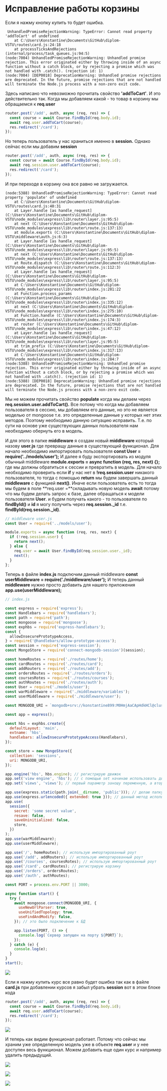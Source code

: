 # Исправление работы корзины

Если я нажму кнопку купить то будет ошибка.

```
 UnhandledPromiseRejectionWarning: TypeError: Cannot read property 'addToCart' of undefined
    at C:\Users\Konstantine\Documents\GitHub\diplom-VSTU\routes\card.js:24:18
    at processTicksAndRejections (internal/process/task_queues.js:94:5)
(node:7004) UnhandledPromiseRejectionWarning: Unhandled promise rejection. This error originated either by throwing inside of an async function without a catch block, or by rejecting a promise which was not handled with .catch(). (rejection id: 1)
(node:7004) [DEP0018] DeprecationWarning: Unhandled promise rejections are deprecated. In the future, promise rejections that are not handled will terminate the Node.js process with a non-zero exit code.
```

Здесь написано что невозможно прочитать свойство **'addToCart'**.
И это действительно так. Когда мы добавляем какой - то товар в корзину мы обращаемся к **req.user**

```js
router.post('/add', auth, async (req, res) => {
  const course = await Course.findById(req.body.id);
  await req.user.addToCart(course);
  res.redirect('/card');
});
```

Но теперь пользователь у нас храниться именно в **session.** Однако сейчас если мы добавим **session**

```js
router.post('/add', auth, async (req, res) => {
  const course = await Course.findById(req.body.id);
  await req.session.user.addToCart(course);
  res.redirect('/card');
});
```

И при переходе в корзину она все равно не загружается.

```
(node:5388) UnhandledPromiseRejectionWarning: TypeError: Cannot read property 'populate' of undefined
    at C:\Users\Konstantine\Documents\GitHub\diplom-VSTU\routes\card.js:40:31
    at Layer.handle [as handle_request] (C:\Users\Konstantine\Documents\GitHub\diplom-VSTU\node_modules\express\lib\router\layer.js:95:5)
    at next (C:\Users\Konstantine\Documents\GitHub\diplom-VSTU\node_modules\express\lib\router\route.js:137:13)
    at module.exports (C:\Users\Konstantine\Documents\GitHub\diplom-VSTU\middleware\auth.js:6:3)
    at Layer.handle [as handle_request] (C:\Users\Konstantine\Documents\GitHub\diplom-VSTU\node_modules\express\lib\router\layer.js:95:5)
    at next (C:\Users\Konstantine\Documents\GitHub\diplom-VSTU\node_modules\express\lib\router\route.js:137:13)
    at Route.dispatch (C:\Users\Konstantine\Documents\GitHub\diplom-VSTU\node_modules\express\lib\router\route.js:112:3)
    at Layer.handle [as handle_request] (C:\Users\Konstantine\Documents\GitHub\diplom-VSTU\node_modules\express\lib\router\layer.js:95:5)
    at C:\Users\Konstantine\Documents\GitHub\diplom-VSTU\node_modules\express\lib\router\index.js:281:22
    at Function.process_params (C:\Users\Konstantine\Documents\GitHub\diplom-VSTU\node_modules\express\lib\router\index.js:335:12)
    at next (C:\Users\Konstantine\Documents\GitHub\diplom-VSTU\node_modules\express\lib\router\index.js:275:10)
    at Function.handle (C:\Users\Konstantine\Documents\GitHub\diplom-VSTU\node_modules\express\lib\router\index.js:174:3)
    at router (C:\Users\Konstantine\Documents\GitHub\diplom-VSTU\node_modules\express\lib\router\index.js:47:12)
    at Layer.handle [as handle_request] (C:\Users\Konstantine\Documents\GitHub\diplom-VSTU\node_modules\express\lib\router\layer.js:95:5)
    at trim_prefix (C:\Users\Konstantine\Documents\GitHub\diplom-VSTU\node_modules\express\lib\router\index.js:317:13)
    at C:\Users\Konstantine\Documents\GitHub\diplom-VSTU\node_modules\express\lib\router\index.js:284:7
(node:5388) UnhandledPromiseRejectionWarning: Unhandled promise rejection. This error originated either by throwing inside of an async function without a catch block, or by rejecting a promise which was not handled with .catch(). (rejection id: 1)
(node:5388) [DEP0018] DeprecationWarning: Unhandled promise rejections are deprecated. In the future, promise rejections that are not handled will terminate the Node.js process with a non-zero exit code.
```

Мы не можем прочитать свойство **populate** когда мы делаем через **req.session.user.addToCart().**
Все потому что когда мы добавляем пользователя в сессию, мы добавляем его данные, но это не является моделью от mongoose т.е. это определенные данные у которых нет этих методов.
Поэтому необходимо данную ситуацию исправить. Т.е. по сути на основе уже существующих данных пользователя нам необходимо обернуть его в модель.

И для этого в папке **middleware** я создам новый **middleware** который назову **user.js** где превращу данные в существующий функционал.
Для начало необходимо импортировать пользователя **const User = require('../models/user');** И далее я буду экспортировать из модуля обычный middleware **module.exports = async function (req, res, next) {};** где мы должны обратиться к сессии и превратить в модель. Для начало необходимо проверить если **if** у нас нет в **!req.session.user** никакого пользователя, то тогда с помощью **return** мы будем завершать данный **middleware** с функцией **next()**.
Иначе если пользователь есть то тогда мы будем в поле **req.user =**складывать новую модель **await** потому что мы будем делать запрос к базе, далее обращаться к модели пользователя **User**. и будем получать какого - то пользователя по **findById()** и **id** я могу получить через **req.session._id** т.е. **findById(req.session._id)**.

```js
// middleware user.js
const User = require('../models/user');

module.exports = async function (req, res, next) {
  if (!req.session.user) {
    return next();
  } else {
    req.user = await User.findById(req.session.user._id);
    next();
  }
};
```
Теперь в файле **index.js** подключим данный middleware **const userMiddleware = require('./middleware/user');** И теперь данный **middleware** нужно просто добавить для нашего приложения **app.use(userMiddleware);**

```js
// index.js

const express = require('express');
const Handlebars = require('handlebars');
const path = require('path');
const mongoose = require('mongoose');
const exphbs = require('express-handlebars');
const {
  allowInsecurePrototypeAccess,
} = require('@handlebars/allow-prototype-access');
const session = require('express-session');
const MongoStore = require('connect-mongodb-session')(session);

const homeRoutes = require('./routes/home');
const cardRoutes = require('./routes/card');
const addRouters = require('./routes/add');
const ordersRoutes = require('./routes/orders');
const coursesRotes = require('./routes/courses');
const authRoutes = require('./routes/auth');
const User = require('./models/user');
const warMiddleware = require('./middleware/variables');
const userMiddleware = require('./middleware/user');

const MONGODB_URI = `mongodb+srv://konstantine899:M0HmjAaCApHdkHCl@cluster0-nijcz.mongodb.net/shop`;

const app = express();

const hbs = exphbs.create({
  defaultLayout: 'main',
  extname: 'hbs',
  handlebars: allowInsecurePrototypeAccess(Handlebars),
});

const store = new MongoStore({
  collection: 'sessions',
  uri: MONGODB_URI,
});

app.engine('hbs', hbs.engine); // регистрирую движок
app.set('view engine', 'hbs'); // с помощью set начинаю использовать движок
app.set('views', 'views'); // первый параметр заношу переменную, а второй название папки в которой веду разработку. Название может быть любым

app.use(express.static(path.join(__dirname, 'public'))); // делаю папку public публичной а не динамической для того что бы express ее не обрабатывал
app.use(express.urlencoded({ extended: true })); // данный метод использую при обработке POST запроса формы добавления курса
app.use(
  session({
    secret: 'some secret value',
    resave: false,
    saveUninitialized: false,
    store,
  })
);
app.use(warMiddleware);
app.use(userMiddleware);

app.use('/', homeRoutes); // использую импортированный роут
app.use('/add', addRouters); // использую импортированный роут
app.use('/courses', coursesRotes); // использую импортированный роут
app.use('/card', cardRoutes); // регистрирую корзину
app.use('/orders', ordersRoutes);
app.use('/auth', authRoutes);

const PORT = process.env.PORT || 3000;

async function start() {
  try {
    await mongoose.connect(MONGODB_URI, {
      useNewUrlParser: true,
      useUnifiedTopology: true,
      useFindAndModify: false,
    }); // это было подключение к БД

    app.listen(PORT, () => {
      console.log(`Сервер запущен на порту ${PORT}`);
    });
  } catch (e) {
    console.log(e);
  }
}
start();
```
![](img/022.jpg)

Если я нажму купить курс все равно будет ошибка так как в файле **card.js** при добавлении курсов я забыл убрать **session** вот в этом блоке кода

```js
router.post('/add', auth, async (req, res) => {
  const course = await Course.findById(req.body.id);
  await req.user.addToCart(course);
  res.redirect('/card');
});
```
![](img/023.jpg)

И теперь как видим функционал работает. Потому что сейчас мы храним уже определенную модель уже в объекте **req.user** и у нее доступен весь функционал. Можем добавить еще один курс и например удалить предыдущий.

![](img/024.jpg)

![](img/025.jpg)

![](img/026.jpg)
